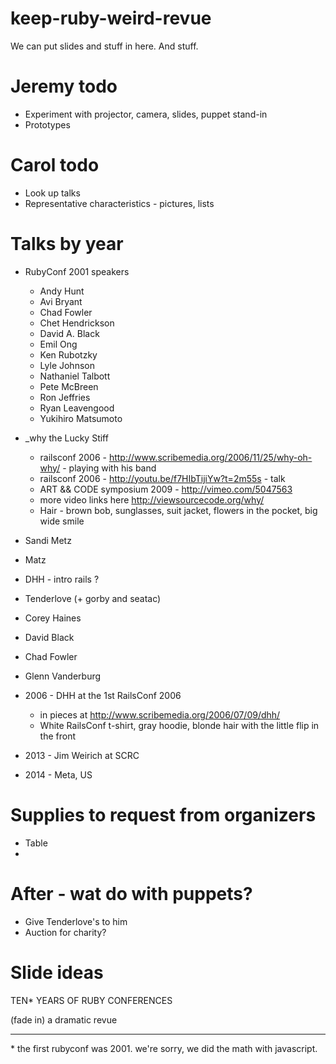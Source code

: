 keep-ruby-weird-revue
=====================

We can put slides and stuff in here. And stuff.

Jeremy todo
===========

* Experiment with projector, camera, slides, puppet stand-in
* Prototypes

Carol todo
==========

* Look up talks
* Representative characteristics - pictures, lists


Talks by year
=============

* RubyConf 2001 speakers
  * Andy Hunt
  * Avi Bryant
  * Chad Fowler
  * Chet Hendrickson
  * David A. Black
  * Emil Ong
  * Ken Rubotzky
  * Lyle Johnson
  * Nathaniel Talbott
  * Pete McBreen
  * Ron Jeffries
  * Ryan Leavengood
  * Yukihiro Matsumoto


* _why the Lucky Stiff 
  * railsconf 2006 - http://www.scribemedia.org/2006/11/25/why-oh-why/ - playing with his band
  * railsconf 2006 - http://youtu.be/f7HIbTijiYw?t=2m55s - talk
  * ART && CODE symposium 2009 - http://vimeo.com/5047563
  * more video links here http://viewsourcecode.org/why/
  * Hair - brown bob, sunglasses, suit jacket, flowers in the pocket, big wide smile
* Sandi Metz
* Matz
* DHH - intro rails ?
* Tenderlove (+ gorby and seatac)
* Corey Haines
* David Black
* Chad Fowler
* Glenn Vanderburg


* 2006 - DHH at the 1st RailsConf 2006 
  * in pieces at http://www.scribemedia.org/2006/07/09/dhh/
  * White RailsConf t-shirt, gray hoodie, blonde hair with the little flip in the front

* 2013 - Jim Weirich at SCRC
* 2014 - Meta, US


Supplies to request from organizers
===================================

* Table
* 


After - wat do with puppets?
============================

* Give Tenderlove's to him
* Auction for charity?



Slide ideas
===========

TEN* YEARS OF RUBY CONFERENCES

(fade in)
a dramatic revue

---

\* the first rubyconf was 2001. we're sorry, we did the math with javascript.



